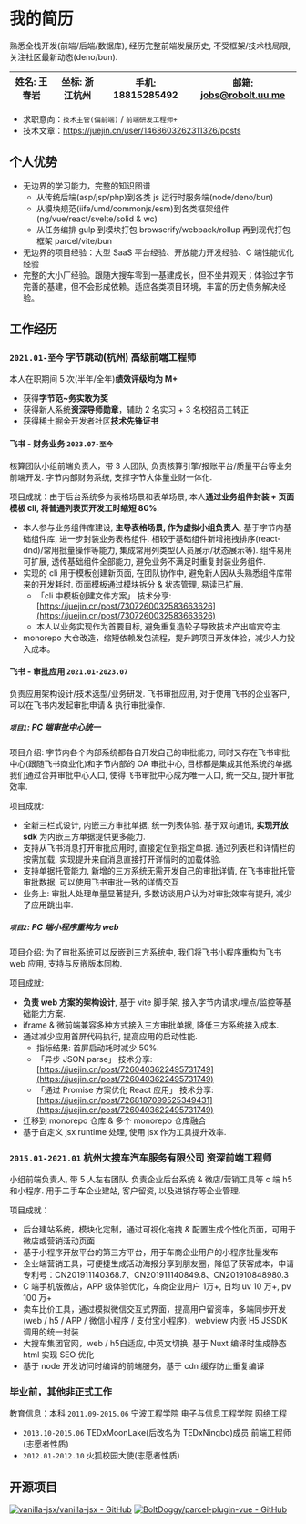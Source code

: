 # 我的简历

熟悉全栈开发(前端/后端/数据库), 经历完整前端发展历史, 不受框架/技术栈局限, 关注社区最新动态(deno/bun).

| 姓名: 王春岩 | 坐标: 浙江杭州 | 手机: 18815285492 | 邮箱: jobs@robolt.uu.me |
|--|--|--|--|

- 求职意向：`技术主管(偏前端)` / `前端研发工程师+`
- 技术文章：https://juejin.cn/user/1468603262311326/posts

## 个人优势

- 无边界的学习能力，完整的知识图谱
  - 从传统后端(asp/jsp/php)到各类 js 运行时服务端(node/deno/bun)
  - 从模块规范(iife/umd/commonjs/esm)到各类框架组件(ng/vue/react/svelte/solid & wc)
  - 从任务编排 gulp 到模块打包 browserify/webpack/rollup 再到现代打包框架 parcel/vite/bun
- 无边界的项目经验：大型 SaaS 平台经验、开放能力开发经验、C 端性能优化经验
- 完整的大小厂经验。跟随大搜车零到一基建成长，但不坐井观天；体验过字节完善的基建，但不会形成依赖。适应各类项目环境，丰富的历史债务解决经验。

## 工作经历

### `2021.01-至今` 字节跳动(杭州) 高级前端工程师

本人在职期间 5 次(半年/全年)**绩效评级均为 M+**

- 获得**字节范~务实敢为奖**
- 获得新人系统**资深导师勋章**，辅助 2 名实习 + 3 名校招员工转正
- 获得稀土掘金开发者社区**技术先锋证书**

#### 飞书 - 财务业务 `2023.07-至今`

核算团队小组前端负责人，带 3 人团队, 负责核算引擎/报账平台/质量平台等业务前端开发. 字节内部财务系统, 支撑字节大体量业财一体化.

项目成就：由于后台系统多为表格场景和表单场景, 本人**通过业务组件封装 + 页面模板 cli, 将普通列表页开发工时缩短 80%**.

- 本人参与业务组件库建设, **主导表格场景, 作为虚拟小组负责人**, 基于字节内基础组件库, 进一步封装业务表格组件. 相较于基础组件新增拖拽排序(react-dnd)/常用批量操作等能力, 集成常用列类型(人员展示/状态展示等). 组件易用可扩展, 透传基础组件全部能力, 避免业务不满足时重复封装业务组件.
- 实现的 cli 用于模板创建新页面, 在团队协作中, 避免新人因从头熟悉组件库带来的开发耗时. 页面模板通过模块拆分 & 状态管理, 易读已扩展.
  - 「cli 中模板创建文件方案」 技术分享: [https://juejin.cn/post/7307260032583663626](https://juejin.cn/post/7307260032583663626)
  - 本人以业务实现作为首要目标, 避免重复造轮子导致技术产出喧宾夺主.
- monorepo 大仓改造，缩短依赖发包流程，提升跨项目开发体验，减少人力投入成本。

#### 飞书 - 审批应用 `2021.01-2023.07`

负责应用架构设计/技术选型/业务研发. 飞书审批应用, 对于使用飞书的企业客户, 可以在飞书内发起审批申请 & 执行审批操作. 

##### `项目1`: PC 端审批中心统一

项目介绍: 字节内各个内部系统都各自开发自己的审批能力, 同时又存在飞书审批中心(跟随飞书商业化)和字节内部的 OA 审批中心, 目标都是集成其他系统的单据. 我们通过合并审批中心入口, 使得飞书审批中心成为唯一入口, 统一交互, 提升审批效率.

项目成就:

- 全新三栏式设计, 内嵌三方审批单据, 统一列表体验. 基于双向通讯, **实现开放 sdk** 为内嵌三方单据提供更多能力.
- 支持从飞书消息打开审批应用时, 直接定位到指定单据. 通过列表栏和详情栏的按需加载, 实现提升来自消息直接打开详情时的加载体验.
- 支持单据托管能力, 新增的三方系统无需开发自己的审批详情, 在飞书审批托管审批数据, 可以使用飞书审批一致的详情交互
- 业务上: 审批人处理单量显著提升, 多数访谈用户认为对审批效率有提升, 减少了应用跳出率.

##### `项目2`: PC 端小程序重构为 web

项目介绍: 为了审批系统可以反嵌到三方系统中, 我们将飞书小程序重构为飞书 web 应用, 支持与反嵌版本同构.

项目成就:

- **负责 web 方案的架构设计**, 基于 vite 脚手架, 接入字节内请求/埋点/监控等基础能力方案.
- iframe & 微前端兼容多种方式接入三方审批单据, 降低三方系统接入成本.
- 通过减少应用首屏代码执行, 提高应用的启动性能.
  - 指标结果: 首屏启动耗时减少 50%.
  - 「异步 JSON parse」 技术分享: [https://juejin.cn/post/7260403622495731749](https://juejin.cn/post/7260403622495731749)
  - 「通过 Promise 方案优化 React 应用」 技术分享: [https://juejin.cn/post/7268187099525349431](https://juejin.cn/post/7260403622495731749)
- 迁移到 monorepo 仓库 & 多个 monorepo 仓库融合
- 基于自定义 jsx runtime 处理, 使用 jsx 作为工具提升效率.

### `2015.01-2021.01` 杭州大搜车汽车服务有限公司 资深前端工程师

小组前端负责人, 带 5 人左右团队. 负责企业后台系统 & 微店/营销工具等 c 端 h5和小程序. 用于二手车企业建站, 客户留资, 以及进销存等企业管理.

项目成就：

- 后台建站系统，模块化定制，通过可视化拖拽 & 配置生成个性化页面，可用于微店或营销活动页面
- 基于小程序开放平台的第三方平台，用于车商企业用户的小程序批量发布
- 企业端营销工具，可便捷生成活动海报分享到朋友圈，降低了获客成本，申请专利号：CN201911140368.7、CN201911140849.8、CN201910848980.3
- C 端手机版微店，APP 级体验优化，车商企业用户 1万+, 日均 uv 10 万+, pv 100 万+
- 卖车比价工具，通过模拟微信交互式界面，提高用户留资率，多端同步开发(web / h5 / APP / 微信小程序 / 支付宝小程序)，webview 内嵌 H5 JSSDK 调用的统一封装
- 大搜车集团官网，web / h5自适应, 中英文切换, 基于 Nuxt 编译时生成静态 html 实现 SEO 优化
- 基于 node 开发访问时编译的前端服务，基于 cdn 缓存防止重复编译

### 毕业前，其他非正式工作

教育信息：本科 `2011.09-2015.06` 宁波工程学院 电子与信息工程学院 网络工程

* `2013.10-2015.06` TEDxMoonLake(后改名为 TEDxNingbo)成员 前端工程师(志愿者性质)
* `2012.01-2012.10` 火狐校园大使(志愿者性质)

## 开源项目

[![vanilla-jsx/vanilla-jsx - GitHub](https://gh-card.dev/repos/vanilla-jsx/vanilla-jsx.svg)](https://github.com/vanilla-jsx/vanilla-jsx)
[![BoltDoggy/parcel-plugin-vue - GitHub](https://gh-card.dev/repos/BoltDoggy/parcel-plugin-vue.svg)](https://github.com/BoltDoggy/parcel-plugin-vue)

[1]: http://boltdoggy.com "BoltDoggy.com"
[3]: http://github.com/BoltDoggy "Bolt"

